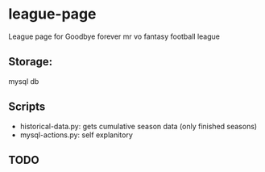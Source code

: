 # league-page
League page for Goodbye forever mr vo fantasy football league 


## Storage:
mysql db

## Scripts
- historical-data.py: gets cumulative season data (only finished seasons)
- mysql-actions.py: self explanitory 











## TODO
